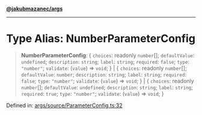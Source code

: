 [**@jakubmazanec/args**](../README.md)

---

# Type Alias: NumberParameterConfig

> **NumberParameterConfig**: \{ `choices`: readonly `number`[]; `defaultValue`: `undefined`;
> `description`: `string`; `label`: `string`; `required`: `false`; `type`: `"number"`; `validate`:
> (`value`) => `void`; \} \| \{ `choices`: readonly `number`[]; `defaultValue`: `number`;
> `description`: `string`; `label`: `string`; `required`: `false`; `type`: `"number"`; `validate`:
> (`value`) => `void`; \} \| \{ `choices`: readonly `number`[]; `defaultValue`: `undefined`;
> `description`: `string`; `label`: `string`; `required`: `true`; `type`: `"number"`; `validate`:
> (`value`) => `void`; \}

Defined in:
[args/source/ParameterConfig.ts:32](https://github.com/jakubmazanec/tools/blob/dcfb3b06be051bf99e23e7e35174b07af0f0fddd/packages/args/source/ParameterConfig.ts#L32)
